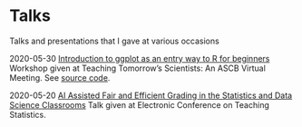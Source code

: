 # Talks
Talks and presentations that I gave at various occasions

2020-05-30 [Introduction to ggplot as an entry way to R for beginners](https://mdogucu.github.io/talks/acsb) Workshop given at Teaching Tomorrow’s Scientists: An ASCB Virtual Meeting. See [source code](https://github.com/mdogucu/talks/tree/master/acsb).

2020-05-20 [AI Assisted Fair and Efficient Grading in the Statistics and Data Science Classrooms](https://github.com/mdogucu/talks/blob/master/eCOTS-2020/slides.pdf) Talk given at Electronic Conference on Teaching Statistics.
